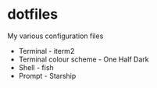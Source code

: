 # dotfiles
My various configuration files

* Terminal - iterm2
* Terminal colour scheme - One Half Dark
* Shell - fish
* Prompt - Starship
